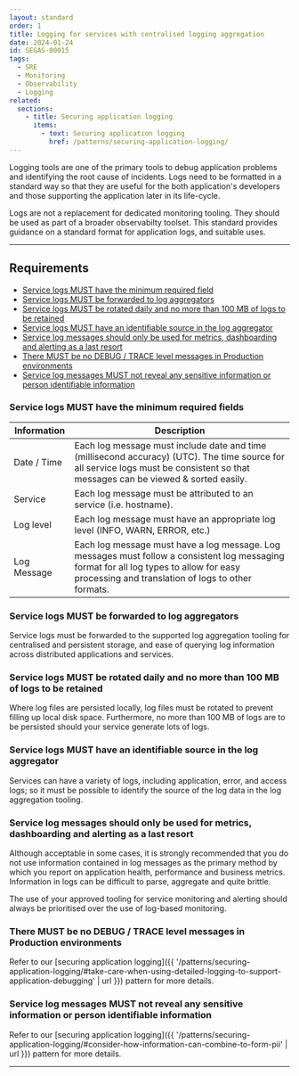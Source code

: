 ```yaml
---
layout: standard
order: 1
title: Logging for services with centralised logging aggregation
date: 2024-01-24
id: SEGAS-00015 
tags:
  - SRE
  - Monitoring
  - Observability
  - Logging
related: 
  sections:
    - title: Securing application logging
      items:
        - text: Securing application logging
          href: /patterns/securing-application-logging/ 
---
```


Logging tools are one of the primary tools to debug application problems and identifying the root cause of incidents. Logs need to be formatted in a standard way so that they are useful for the both application's developers and those supporting the application later in its life-cycle. 

Logs are not a replacement for dedicated monitoring tooling. They should be used as part of a broader observabilty toolset. This standard provides guidance on a standard format for application logs, and suitable uses.

---

## Requirements

- [Service logs MUST have the minimum required field](#service-logs-must-have-the-minimum-required-fields)
- [Service logs MUST be forwarded to log aggregators](#service-logs-must-be-forwarded-to-log-aggregators)
- [Service logs MUST be rotated daily and no more than 100 MB of logs to be retained](#service-logs-must-be-rotated-daily-and-no-more-than-100-mb-of-logs-to-be-retained)
- [Service logs MUST have an identifiable source in the log aggregator](#service-logs-must-have-an-identifiable-source-in-the-log-aggregator)
- [Service log messages should only be used for metrics, dashboarding and alerting as a last resort](#service-log-messages-should-only-be-used-for-metrics%2C-dashboarding-and-alerting-as-a-last-resort)
- [There MUST be no DEBUG / TRACE level messages in Production environments](#there-must-be-no-debug-%2F-trace-level-messages-in-production-environments)
- [Service log messages MUST not reveal any sensitive information or person identifiable information](#service-log-messages-must-not-reveal-any-sensitive-information-or-person-identifiable-information)


### Service logs MUST have the minimum required fields

Information | Description
------------| -----------
 Date / Time | Each log message must include date and time (millisecond accuracy) (UTC). The time source for all service logs must be consistent so that messages can be viewed & sorted easily.
Service | Each log message must be attributed to an service (i.e. hostname).
Log level | Each log message must have an appropriate log level (INFO, WARN, ERROR, etc.)
Log Message | Each log message must have a log message. Log messages must follow a consistent log messaging format for all log types to allow for easy processing and translation of logs to other formats.

### Service logs MUST be forwarded to log aggregators

Service logs must be forwarded to the supported log aggregation tooling for centralised and persistent storage, and ease of querying log information across distributed applications and services.

### Service logs MUST be rotated daily and no more than 100 MB of logs to be retained

Where log files are persisted locally, log files must be rotated to prevent filling up local disk space. Furthermore, no more than 100 MB of logs are to be persisted should your service generate lots of logs.

### Service logs MUST have an identifiable source in the log aggregator

Services can have a variety of logs, including application, error, and access logs; so it must be possible to identify the source of the log data in the log aggregation tooling.

### Service log messages should only be used for metrics, dashboarding and alerting as a last resort
Although acceptable in some cases, it is strongly recommended that you do not use information contained in log messages as the primary method by which you report on application health, performance and business metrics. Information in logs can be difficult to parse, aggregate and quite brittle.
  
The use of your approved tooling for service monitoring and alerting should always be prioritised over the use of log-based monitoring.

### There MUST be no DEBUG / TRACE level messages in Production environments

Refer to our [securing application logging]({{ '/patterns/securing-application-logging/#take-care-when-using-detailed-logging-to-support-application-debugging' | url }}) pattern for more details.

### Service log messages MUST not reveal any sensitive information or person identifiable information

Refer to our [securing application logging]({{ '/patterns/securing-application-logging/#consider-how-information-can-combine-to-form-pii' | url }}) pattern for more details.

---
